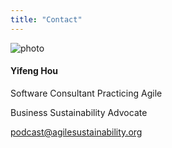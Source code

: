 ```yaml
---
title: "Contact"
---
```

![photo](profile-photo.jpeg)

#### Yifeng Hou

Software Consultant Practicing Agile

Business Sustainability Advocate

podcast@agilesustainability.org

